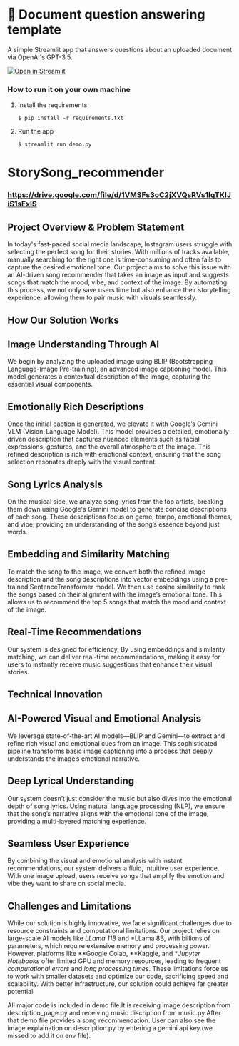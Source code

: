 # 📄 Document question answering template

A simple Streamlit app that answers questions about an uploaded document via OpenAI's GPT-3.5.

[![Open in Streamlit](https://static.streamlit.io/badges/streamlit_badge_black_white.svg)](https://document-question-answering-template.streamlit.app/)

### How to run it on your own machine

1. Install the requirements

   ```
   $ pip install -r requirements.txt
   ```

2. Run the app

   ```
   $ streamlit run demo.py
   ```


# StorySong_recommender 
### https://drive.google.com/file/d/1VMSFs3oC2jXVQsRVs1lqTKIJiS1sFxIS 


## Project Overview & Problem Statement
In today's fast-paced social media landscape, Instagram users struggle with selecting the perfect song for their stories. With millions of tracks available, manually searching for the right one is time-consuming and often fails to capture the desired emotional tone. Our project aims to solve this issue with an AI-driven song recommender that takes an image as input and suggests songs that match the mood, vibe, and context of the image. By automating this process, we not only save users time but also enhance their storytelling experience, allowing them to pair music with visuals seamlessly.

## How Our Solution Works
## Image Understanding Through AI
We begin by analyzing the uploaded image using BLIP (Bootstrapping Language-Image Pre-training), an advanced image captioning model. This model generates a contextual description of the image, capturing the essential visual components.

## Emotionally Rich Descriptions
Once the initial caption is generated, we elevate it with Google’s Gemini VLM (Vision-Language Model). This model provides a detailed, emotionally-driven description that captures nuanced elements such as facial expressions, gestures, and the overall atmosphere of the image. This refined description is rich with emotional context, ensuring that the song selection resonates deeply with the visual content.

## Song Lyrics Analysis
On the musical side, we analyze song lyrics from the top artists, breaking them down using Google's Gemini model to generate concise descriptions of each song. These descriptions focus on genre, tempo, emotional themes, and vibe, providing an understanding of the song’s essence beyond just words.

## Embedding and Similarity Matching
To match the song to the image, we convert both the refined image description and the song descriptions into vector embeddings using a pre-trained SentenceTransformer model. We then use cosine similarity to rank the songs based on their alignment with the image’s emotional tone. This allows us to recommend the top 5 songs that match the mood and context of the image.

## Real-Time Recommendations
Our system is designed for efficiency. By using embeddings and similarity matching, we can deliver real-time recommendations, making it easy for users to instantly receive music suggestions that enhance their visual stories.

## Technical Innovation

## AI-Powered Visual and Emotional Analysis
We leverage state-of-the-art AI models—BLIP and Gemini—to extract and refine rich visual and emotional cues from an image. This sophisticated pipeline transforms basic image captioning into a process that deeply understands the image’s emotional narrative.

## Deep Lyrical Understanding
Our system doesn’t just consider the music but also dives into the emotional depth of song lyrics. Using natural language processing (NLP), we ensure that the song’s narrative aligns with the emotional tone of the image, providing a multi-layered matching experience.

## Seamless User Experience
By combining the visual and emotional analysis with instant recommendations, our system delivers a fluid, intuitive user experience. With one image upload, users receive songs that amplify the emotion and vibe they want to share on social media.

## Challenges and Limitations
While our solution is highly innovative, we face significant challenges due to resource constraints and computational limitations. Our project relies on large-scale AI models like *LLama 11B* and *LLama 8B, with billions of parameters, which require extensive memory and processing power. However, platforms like **Google Colab, **Kaggle, and **Jupyter Notebooks* offer limited GPU and memory resources, leading to frequent *computational errors* and *long processing times*. These limitations force us to work with smaller datasets and optimize our code, sacrificing speed and scalability. With better infrastructure, our solution could achieve far greater potential.

All major code is included in demo file.It is receiving image description from description_page.py and receiving music discription from music.py.After that demo file provides a song recommendation.
User can also see the image explaination on description.py by entering a gemini api key.(we missed to add it on env file).

